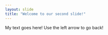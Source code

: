```yaml
---
layout: slide
title: "Welcome to our second slide!"
---
```

My text goes here!
Use the left arrow to go back!